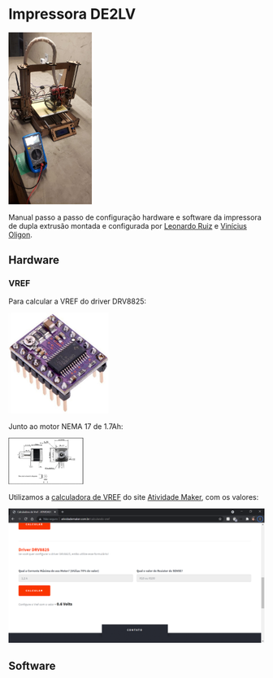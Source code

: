 # Impressora DE2LV

<img src="src\imgs\impressora.jpeg" alt="Impressora" style="zoom: 33%;" />

Manual passo a passo de configuração hardware e software da impressora de dupla extrusão montada e configurada por [Leonardo Ruiz](https://github.com/Leoruiz197) e [Vinícius Oligon](https://github.com/violigon).

## Hardware

### VREF

Para calcular a VREF do driver DRV8825:

<img src="src\imgs\DRV8825.jpg" alt="Driver do motor de passo DRV8825" style="zoom:33%;" />

Junto ao motor NEMA 17 de 1.7Ah:

<img src="src\imgs\nema_17.jpeg" alt="Motor de passo NEMA 17" style="zoom: 15%;" />

Utilizamos a [calculadora de VREF](http://atividademaker.com.br/calculando-vref) do site [Atividade Maker](https://atividademaker.com.br/), com os valores:

![image-20211104120124260](https://raw.githubusercontent.com/violigon/3DPrinter-DE2LV/main/src/imgs/CalcVREF.jpg)

## Software

